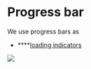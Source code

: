 # Progress bar

We use progress bars as

* \*\*\*\*[loading indicators](../../feedback-scenarios/loading-indicator.md)

![](../../img/ios_progressbar.jpg)

